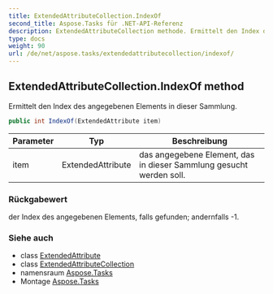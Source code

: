 ```yaml
---
title: ExtendedAttributeCollection.IndexOf
second_title: Aspose.Tasks für .NET-API-Referenz
description: ExtendedAttributeCollection methode. Ermittelt den Index des angegebenen Elements in dieser Sammlung.
type: docs
weight: 90
url: /de/net/aspose.tasks/extendedattributecollection/indexof/
---
```

## ExtendedAttributeCollection.IndexOf method

Ermittelt den Index des angegebenen Elements in dieser Sammlung.

```csharp
public int IndexOf(ExtendedAttribute item)
```

| Parameter | Typ | Beschreibung |
| --- | --- | --- |
| item | ExtendedAttribute | das angegebene Element, das in dieser Sammlung gesucht werden soll. |

### Rückgabewert

der Index des angegebenen Elements, falls gefunden; andernfalls -1.

### Siehe auch

* class [ExtendedAttribute](../../extendedattribute/)
* class [ExtendedAttributeCollection](../)
* namensraum [Aspose.Tasks](../../extendedattributecollection/)
* Montage [Aspose.Tasks](../../../)


